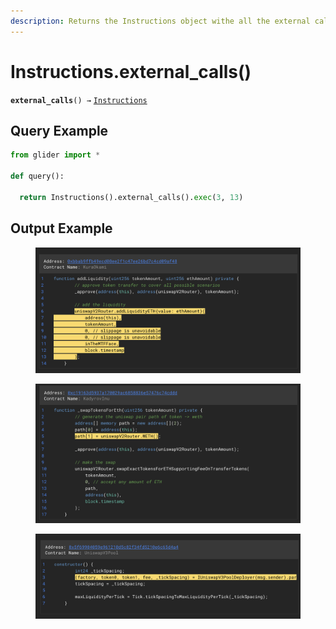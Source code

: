 ```yaml
---
description: Returns the Instructions object withe all the external call instructions.
---
```


# Instructions.external\_calls()

**`external_calls`**`() →` [`Instructions`](./)

## Query Example

```python
from glider import *

def query():
  
  return Instructions().external_calls().exec(3, 13)
```

## Output Example

<figure><img src="../../.gitbook/assets/image.png" alt=""><figcaption></figcaption></figure>

<figure><img src="../../.gitbook/assets/image (1).png" alt=""><figcaption></figcaption></figure>

<figure><img src="../../.gitbook/assets/image (2).png" alt=""><figcaption></figcaption></figure>
